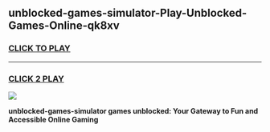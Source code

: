 
## unblocked-games-simulator-Play-Unblocked-Games-Online-qk8xv
<h3>
<a href="https://premium76.site?title=unblocked-games-simulator&ref=25A">CLICK TO PLAY</a></h3>
<hr>

<h3>
<a href="https://premium76.site?title=unblocked-games-simulator&ref=25A">CLICK 2 PLAY</a>
  
</h3>

<a href="https://premium76.site?title=unblocked-games-simulator&ref=25A"><img src="https://clearcache.store/games.png"></a>


**unblocked-games-simulator games unblocked: Your Gateway to Fun and Accessible Online Gaming**
